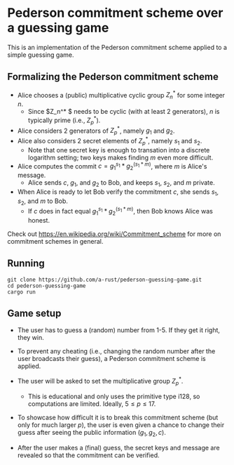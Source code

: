 # Pederson commitment scheme over a guessing game
This is an implementation of the Pederson commitment scheme applied to a simple guessing game.

## Formalizing the Pederson commitment scheme
* Alice chooses a (public) multiplicative cyclic group $Z_n^*$ for some integer $n$.
    * Since  $Z_n^* $ needs to be cyclic (with at least 2 generators), $n$ is typically prime (i.e., $Z_p^*$).
* Alice considers 2 generators of $Z_p^*$, namely $g_1$ and $g_2$.
* Alice also considers 2 secret elements of $Z_p^*$, namely $s_1$ and $s_2$.
   * Note that one secret key is enough to transation into a discrete logarithm setting; two keys makes finding $m$ even more difficult.
* Alice computes the commit $c = g_1^{s_1} * g_2^{(s_1*m)}$, where $m$ is Alice's message. 
    * Alice sends $c$, $g_1$, and $g_2$ to Bob, and keeps $s_1$, $s_2$, and $m$ private.
* When Alice is ready to let Bob verify the commitment $c$, she sends $s_1$, $s_2$, and $m$ to Bob. 
    * If $c$ does in fact equal $g_1^{s_1} * g_2^{(s_1*m)}$, then Bob knows Alice was honest.

Check out https://en.wikipedia.org/wiki/Commitment_scheme for more on commitment schemes in general.

## Running
~~~
git clone https://github.com/a-rust/pederson-guessing-game.git
cd pederson-guessing-game
cargo run
~~~

## Game setup
* The user has to guess a (random) number from 1-5. If they get it right, they win.

* To prevent any cheating (i.e., changing the random number after the user broadcasts their guess), a Pederson commitment scheme is applied.

* The user will be asked to set the multiplicative group $Z_p^*$. 
   * This is educational and only uses the primitive type i128, so computations are limited. Ideally, $5\leq p \leq 17$.

* To showcase how difficult it is to break this commitment scheme (but only for much larger $p$), the user is even given a chance to change their guess after seeing the public information ($g_1, g_2, c$).

* After the user makes a (final) guess, the secret keys and message are revealed so that the commitment can be verified.
